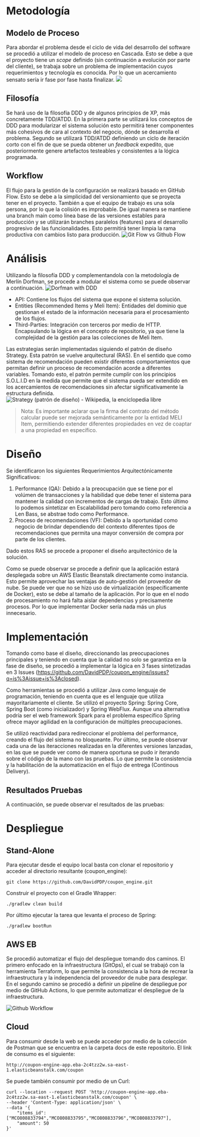 # Metodología
## Modelo de Proceso
Para abordar el problema desde el ciclo de vida del desarrollo del software se procedió a utilizar el modelo de proceso en Cascada. Esto se debe a que el proyecto tiene un *scope* definido (sin continuación a evolución por parte del cliente), se trabaja sobre un problema de implementación cuyos requerimientos y tecnología es conocida. Por lo que un acercamiento sensato sería ir fase por fase hasta finalizar.
![](https://www.researchgate.net/profile/Desi-Suyamto/publication/327847933/figure/fig2/AS:674459493089286@1537815082824/The-waterfall-approach-in-software-engineering-Adapted-from-Dorfman-1997.ppm)

## Filosofía
Se hará uso de la filosofía DDD y de algunos principios de XP, más concretamente TDD/ATDD. En la primera parte se utilizará los conceptos de DDD para modularizar el sistema solución esto permitirá tener componentes más cohesivos de cara al contexto del negocio, dónde se desarrolla el problema. Segundo se utilizará TDD/ATDD definiendo un ciclo de iteración corto con el fin de que se pueda obtener un *feedback* expedito, que posteriormente genere artefactos testeables y consistentes a la lógica programada.
## Workflow
El flujo para la gestión de la configuración se realizará basado en GitHub Flow. Esto se debe a la simplicidad del versionamiento que se proyecta tener en el proyecto. También a que el equipo de trabajo es una sola persona, por lo que la colisión es improbable. De igual manera se mantiene una branch main como línea base de las versiones estables para producción y se utilizarán branches paralelos (features) para el desarrollo progresivo de las funcionalidades. Esto permitirá tener limpia la rama productiva con cambios listo para producción.
![Git Flow vs Github Flow](https://lucamezzalira.files.wordpress.com/2014/03/screen-shot-2014-03-08-at-23-07-36.png)

# Análisis
Utilizando la filosofía DDD y complementandola con la metodología de Merlín Dorfman, se procede a modular el sistema como se puede observar a continuación.
![Dorfman with DDD](https://drive.google.com/uc?export=download&id=1d3YPAbT1NCxLCQuo6m0iQZT0RSt8SfsV)

 - API: Contiene los flujos del sistema que expone el sistema solución.
 - Entities (Recommended Items y Meli Item): Entidades del dominio que gestionan el estado de la información necesaria para el procesamiento de los flujos.
 - Third-Parties: Integración con terceros por medio de HTTP. Encapsulando la lógica en el concepto de repositorio, ya que tiene la complejidad de la gestión para las colecciones de Meli Item.

Las estrategias serán implementadas siguiendo el patrón de diseño Strategy. Esta patrón se vuelve arquitectural (RAS). En el sentido que como sistema de recomendación pueden existir diferentes comportamientos que permitan definir un proceso de recomendación acorde a diferentes variables. Tomando esto, el patrón permite cumplir con los principios S.O.L.I.D en la medida que permite que el sistema pueda ser extendido en los acercamientos de recomendaciones sin afectar significativamente la estructura definida. 
![Strategy (patrón de diseño) - Wikipedia, la enciclopedia libre](https://upload.wikimedia.org/wikipedia/commons/3/32/Strategy_Pattern.jpg)

> Nota: Es importante aclarar que la firma del contrato del método calcular puede ser mejorada semánticamente por la entidad MELI Item, permitiendo extender diferentes propiedades en vez de coaptar a una propiedad en específico. 

# Diseño
Se identificaron los siguientes Requerimientos Arquitectónicamente Significativos:

 1. Performance (QA): Debido a la preocupación que se tiene por el volúmen de transacciones y la habilidad que debe tener el sistema para mantener la calidad con incrementos de cargas de trabajo. Esto último lo podemos sintetizar en Escalabilidad pero tomando como referencia a Len Bass, se abstrae todo como Performance.
 2. Proceso de recomendaciones (VF): Debido a la oportunidad como negocio de brindar dependiendo del contexto diferentes tipos de recomendaciones que permita una mayor conversión de compra por parte de los clientes.

Dado estos RAS se procede a proponer el diseño arquitectónico de la solución.

Como se puede observar se procede a definir que la aplicación estará desplegada sobre un AWS Elastic Beanstalk directamente como instancia. Esto permite aprovechar las ventajas de auto-gestión del proveedor de nube. Se puede ver que no se hizo uso de virtualización (específicamente de Docker), esto se debe al tamaño de la aplicación. Por lo que en el nodo de procesamiento no hará falta aislar dependencias y precisamente procesos. Por lo que implementar Docker sería nada más un plus innecesario.

# Implementación
Tomando como base el diseño, direccionando las preocupaciones principales y teniendo en cuenta que la calidad no solo se garantiza en la fase de diseño, se procedió a implementar la lógica en 3 fases sintetizadas en 3 Issues (https://github.com/DavidPDP/coupon_engine/issues?q=is%3Aissue+is%3Aclosed). 

Como herramientas se procedió a utilizar Java como lenguaje de programación, teniendo en cuenta que es el lenguaje que utiliza mayoritariamente el cliente. Se utilizó el proyecto Spring: Spring Core, Spring Boot (como inicializador) y Spring WebFlux. Aunque una alternativa podría ser el web framework Spark para el problema específico Spring ofrece mayor agilidad en la configuración de múltiples preocupaciones.

Se utilizó reactividad para redireccionar el problema del performance, creando el flujo del sistema no bloqueante. Por último, se puede observar cada una de las iteracciones realizadas en la diferentes versiones lanzadas, en las que se puede ver como de manera oportuna se pudo ir iterando sobre el código de la mano con las pruebas. Lo que permite la consistencia y la habilitación de la automatización en el flujo de entrega (Continous Delivery).

## Resultados Pruebas
A continuación, se puede observar el resultados de las pruebas:

# Despliegue
## Stand-Alone
Para ejecutar desde el equipo local basta con clonar el repositorio y acceder al directorio resultante (coupon_engine):

    git clone https://github.com/DavidPDP/coupon_engine.git

Construir el proyecto con el Gradle Wrapper:

    ./gradlew clean build

Por último ejecutar la tarea que levanta el proceso de Spring:

    ./gradlew bootRun

## AWS EB
Se procedió automatizar el flujo del despliegue tomando dos caminos. El primero enfocado en la infraestructura (GitOps), el cual se trabajó con la herramienta Terraform, lo que permite la consistencia a la hora de recrear la infraestructura y la independencia del proveedor de nube para desplegar. En el segundo camino se procedió a definir un pipeline de despliegue por medio de GitHub Actions, lo que permite automatizar el despliegue de la infraestructura.

![Github Workflow](https://drive.google.com/uc?export=download&id=1gT4ZFuLC8mK1LGAaagoN1YzcqB6hkx04)

## Cloud
Para consumir desde la web se puede acceder por medio de la colección de Postman que se encuentra en la carpeta docs de este repositorio. El link de consumo es el siguiente: 

    http://coupon-engine-app.eba-2c4tzz2w.sa-east-1.elasticbeanstalk.com/coupon

Se puede también consumir por medio de un Curl:

    curl --location --request POST 'http://coupon-engine-app.eba-2c4tzz2w.sa-east-1.elasticbeanstalk.com/coupon' \
    --header 'Content-Type: application/json' \
    --data '{
        "items_id": ["MCO808833794","MCO808833795","MCO808833796","MCO808833797"],
        "amount": 50
    }'